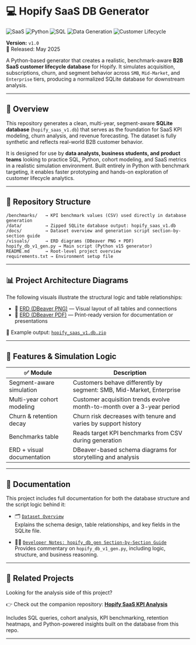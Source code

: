 # 💻 Hopify SaaS DB Generator  

![SaaS](https://img.shields.io/badge/SaaS-Simulation-blueviolet)
![Python](https://img.shields.io/badge/Python-3.x-blue?logo=python)
![SQL](https://img.shields.io/badge/SQL-SQLite-lightgrey?logo=sqlite)
![Data Generation](https://img.shields.io/badge/Data-Synthetic-green)
![Customer Lifecycle](https://img.shields.io/badge/Customer-Lifecycle-orange)

**Version:** `v1.0`  
📅 Released: May 2025

A Python-based generator that creates a realistic, benchmark-aware **B2B SaaS customer lifecycle database** for Hopify. It simulates acquisition, subscriptions, churn, and segment behavior across `SMB`, `Mid-Market`, and `Enterprise` tiers, producing a normalized SQLite database for downstream analysis.

---

## 🧠 Overview

This repository generates a clean, multi-year, segment-aware **SQLite database** (`hopify_saas_v1.db`) that serves as the foundation for SaaS KPI modeling, churn analysis, and revenue forecasting. The dataset is fully synthetic and reflects real-world B2B customer behavior.

It is designed for use by **data analysts, business students, and product teams** looking to practice SQL, Python, cohort modeling, and SaaS metrics in a realistic simulation environment. Built entirely in Python with benchmark targeting, it enables faster prototyping and hands-on exploration of customer lifecycle analytics.

---

## 📁 Repository Structure

```text
/benchmarks/   → KPI benchmark values (CSV) used directly in database generation  
/data/         → Zipped SQLite database output: hopify_saas_v1.db  
/docs/         → Dataset overview and generation script section-by-section guide  
/visuals/      → ERD diagrams (DBeaver PNG + PDF)  
hopify_db_v1_gen.py → Main script (Python v15 generator)  
README.md      → Root-level project overview  
requirements.txt → Environment setup file
```

---

## 📊 Project Architecture Diagrams

The following visuals illustrate the structural logic and table relationships:

- 🧩 [ERD (DBeaver PNG)](visuals/hopify_v1_erd_dbeaver.png) — Visual layout of all tables and connections  
- 📄 [ERD (DBeaver PDF)](visuals/hopify_v1_erd_dbeaver.pdf) — Print-ready version for documentation or presentations  

🔗 Example output: [`hopify_saas_v1.db.zip`](data/hopify_saas_v1.db.zip)

---

## 🔧 Features & Simulation Logic

| ✅ Module                    | Description                                                                |
|-----------------------------|-----------------------------------------------------------------------------|
| Segment-aware simulation    | Customers behave differently by segment: SMB, Mid-Market, Enterprise        |
| Multi-year cohort modeling  | Customer acquisition trends evolve month-to-month over a 3-year period      |
| Churn & retention decay     | Churn risk decreases with tenure and varies by support history              |
| Benchmarks table            | Reads target KPI benchmarks from CSV during generation                      |
| ERD + visual documentation  | DBeaver-based schema diagrams for storytelling and analysis                 |

---

## 📄 Documentation

This project includes full documentation for both the database structure and the script logic behind it:

- 🗂️ [`Dataset Overview`](docs/hopify_db_dataset_overview.md)  
  Explains the schema design, table relationships, and key fields in the SQLite file.

- 🧑‍💻 [`Developer Notes: hopify_db_gen Section-by-Section Guide`](docs/hopify_db_gen_section_notes.md)  
  Provides commentary on `hopify_db_v1_gen.py`, including logic, structure, and business reasoning.

---

## 🔗 Related Projects

Looking for the analysis side of this project?

👉 Check out the companion repository: **[Hopify SaaS KPI Analysis](https://github.com/j-herman99/hopify-saas-kpi-analysis)**  

Includes SQL queries, cohort analysis, KPI benchmarking, retention heatmaps, and Python-powered insights built on the database from this repo.

---
